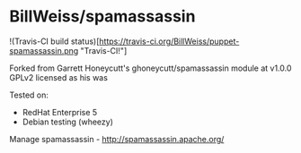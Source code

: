 BillWeiss/spamassassin
=========================

!(Travis-CI build status)[https://travis-ci.org/BillWeiss/puppet-spamassassin.png "Travis-CI!"]

Forked from Garrett Honeycutt's ghoneycutt/spamassassin module at v1.0.0
GPLv2 licensed as his was

Tested on:
 * RedHat Enterprise 5
 * Debian testing (wheezy)

Manage spamassassin - http://spamassassin.apache.org/
